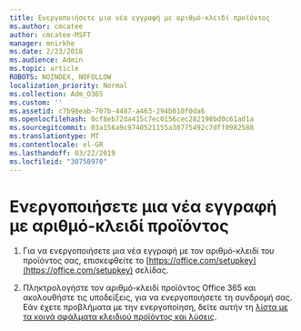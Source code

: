 ```yaml
---
title: Ενεργοποιήσετε μια νέα εγγραφή με αριθμό-κλειδί προϊόντος
ms.author: cmcatee
author: cmcatee-MSFT
manager: mnirkhe
ms.date: 2/23/2018
ms.audience: Admin
ms.topic: article
ROBOTS: NOINDEX, NOFOLLOW
localization_priority: Normal
ms.collection: Adm_O365
ms.custom: ''
ms.assetid: c7b98eab-707b-4487-a463-294b010f0da6
ms.openlocfilehash: 0cf8eb72da415c7ec0156cec282198bd0c61ad1a
ms.sourcegitcommit: 03a156a9c9740521155a30775492c7dff0982588
ms.translationtype: MT
ms.contentlocale: el-GR
ms.lasthandoff: 03/22/2019
ms.locfileid: "30758970"
---
```

# <a name="activate-a-new-subscription-with-a-product-key"></a>Ενεργοποιήσετε μια νέα εγγραφή με αριθμό-κλειδί προϊόντος

1. Για να ενεργοποιήσετε μια νέα εγγραφή με τον αριθμό-κλειδί του προϊόντος σας, επισκεφθείτε το [https://office.com/setupkey](https://office.com/setupkey) σελίδας. 
    
2. Πληκτρολογήστε τον αριθμό-κλειδί προϊόντος Office 365 και ακολουθήστε τις υποδείξεις, για να ενεργοποιήσετε τη συνδρομή σας. Εάν έχετε προβλήματα με την ενεργοποίηση, δείτε αυτήν τη [λίστα με τα κοινά σφάλματα κλειδιού προϊόντος και λύσεις](https://support.office.com/article/88d337ab-e7b1-43eb-a25e-7d6204e91099).
    

